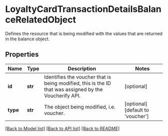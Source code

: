 # LoyaltyCardTransactionDetailsBalanceRelatedObject

Defines the resource that is being modified with the values that are returned in the balance object.

## Properties
Name | Type | Description | Notes
------------ | ------------- | ------------- | -------------
**id** | **str** | Identifies the voucher that is being modified, this is the ID that was assigned by the Voucherify API. | [optional] 
**type** | **str** | The object being modified, i.e. voucher. | [optional] [default to 'voucher']

[[Back to Model list]](../README.md#documentation-for-models) [[Back to API list]](../README.md#documentation-for-api-endpoints) [[Back to README]](../README.md)


